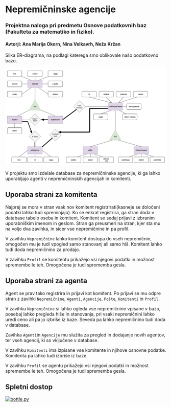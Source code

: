 # Nepremičninske agencije
### Projektna naloga pri predmetu Osnove podatkovnih baz (Fakulteta za matematiko in fiziko).
#### Avtorji: Ana Marija Okorn, Nina Velkavrh, Neža Kržan

Slika ER-diagrama, na podlagi katerega smo oblikovale našo podatkovno bazo.

![Er diagram](er_diagram.png)

V projektu smo izdelale database za nepremičninske agencije, ki ga lahko uporabljajo agenti v nepremičninskih agencijah in komitenti.

## Uporaba strani za komitenta

Najprej se mora v stran vsak nov komitent registrirati(kasneje se določeni podatki lahko tudi spreminjajo). Ko se enkrat registrira, ga stran doda v database tabelo oseba in komitent.
Komitent se sedaj prijavi z izbranim uporabniškim imenom in geslom. Stran ga preusmeri na stran, kjer sta mu na voljo dva zavihka, in sicer vse nepremičnine in pa profil.

V zavihku `Nepremičnine` lahko komitent dostopa do vseh nepremičnin, omogočen mu je tudi vpogled samo stanovanj ali samo hiš. Komitent lahko tudi doda nepremičnino za prodajo.

V zavihku `Profil` se komitentu prikažejo vsi njegovi podatki in možnost spremembe le teh. Omogočena je tudi sprememba gesla.

## Uporaba strani za agenta

Agent se prav tako registrira in prijavi kot komitent. Po prijavi se mu odpre stran z zavihki `Nepremičnine`, `Agenti`, `Agencije`, `Pošte`, `Komitenti` in `Profil`.

V zavihku `Nepremičnine` si lahko ogleda vse nepremičnine vpisane v bazo, posebaj lahko pregleda hiše in stanovanja, pri vsaki nepremičnini lahko uredi ceno ali pa jo izbriše iz baze. Seveda pa lahko nepremičnino tudi doda v database.

Zavihka `Agenti`in `Agencije` mu služita za pregled in dodajanje novih agentov, ter vseh agencij, ki so vključene v database.

V zavihku `Komitenti` ima izpisane vse komitente in njihove osnovne podatke. Komitenta pa lahko tudi izbriše iz baze.

V zavihku `Profil` se agentu prikažejo vsi njegovi podatki in možnost spremembe le teh. Omogočena je tudi sprememba gesla.

## Spletni dostop
[![bottle.py](https://mybinder.org/badge_logo.svg)](...)
